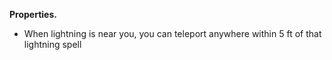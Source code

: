 **Properties.**
- When lightning is near you, you can teleport anywhere within 5 ft of that lightning spell